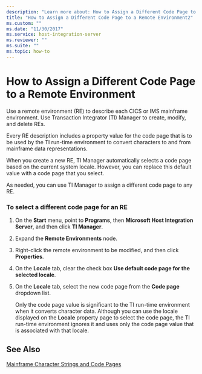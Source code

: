 ```yaml
---
description: "Learn more about: How to Assign a Different Code Page to a Remote Environment"
title: "How to Assign a Different Code Page to a Remote Environment2"
ms.custom: ""
ms.date: "11/30/2017"
ms.service: host-integration-server
ms.reviewer: ""
ms.suite: ""
ms.topic: how-to
---
```

# How to Assign a Different Code Page to a Remote Environment
Use a remote environment (RE) to describe each CICS or IMS mainframe environment. Use Transaction Integrator (TI) Manager to create, modify, and delete REs.  
  
 Every RE description includes a property value for the code page that is to be used by the TI run-time environment to convert characters to and from mainframe data representations.  
  
 When you create a new RE, TI Manager automatically selects a code page based on the current system locale. However, you can replace this default value with a code page that you select.  
  
 As needed, you can use TI Manager to assign a different code page to any RE.  
  
### To select a different code page for an RE  
  
1. On the **Start** menu, point to **Programs**, then **Microsoft Host Integration Server**, and then click **TI Manager**.  
  
2. Expand the **Remote Environments** node.  
  
3. Right-click the remote environment to be modified, and then click **Properties**.  
  
4. On the **Locale** tab, clear the check box **Use default code page for the selected locale**.  
  
5. On the **Locale** tab, select the new code page from the **Code page** dropdown list.  
  
   Only the code page value is significant to the TI run-time environment when it converts character data. Although you can use the locale displayed on the **Locale** property page to select the code page, the TI run-time environment ignores it and uses only the code page value that is associated with that locale.  
  
## See Also  
 [Mainframe Character Strings and Code Pages](../core/mainframe-character-strings-and-code-pages2.md)
